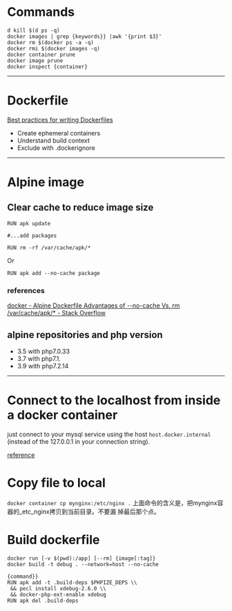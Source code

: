 # Commands
```
d kill $(d ps -q)
docker images | grep {keywords}} |awk '{print $3}'
docker rm $(docker ps -a -q)
docker rmi $(docker images -q)
docker container prune
docker image prune
docker inspect {container}
```
---
# Dockerfile
[Best practices for writing Dockerfiles](https://docs.docker.com/develop/develop-images/dockerfile_best-practices/)
- Create ephemeral containers
- Understand build context
- Exclude with .dockerignore

---
# Alpine image

## Clear cache to reduce image size

```
RUN apk update

#...add packages

RUN rm -rf /var/cache/apk/*
```

Or

```
RUN apk add --no-cache package
```
### references
[docker - Alpine Dockerfile Advantages of --no-cache Vs. rm /var/cache/apk/* - Stack Overflow](https://stackoverflow.com/questions/49118579/alpine-dockerfile-advantages-of-no-cache-vs-rm-var-cache-apk)


## alpine repositories and php version
- 3.5 with php7.0.33
- 3.7 with php7.1.
- 3.9 with php7.2.14

---

# Connect to the localhost from inside a docker container

just connect to your mysql service using the host `host.docker.internal` (instead of the 127.0.0.1 in your connection string).

[reference](https://docs.docker.com/desktop/networking/#i-want-to-connect-from-a-container-to-a-service-on-the-host)


# Copy file to local

`docker container cp mynginx:/etc/nginx .`
上面命令的含义是，把mynginx容器的_etc_nginx拷贝到当前目录。不要漏
掉最后那个点。

# Build dockerfile
```
docker run [-v $(pwd):/app] [--rm] {image[:tag]}
docker build -t debug . --network=host --no-cache

```

```
{command}}
RUN apk add -t .build-deps $PHPIZE_DEPS \\
 && pecl install xdebug-2.6.0 \\
 && docker-php-ext-enable xdebug
RUN apk del .build-deps

```

